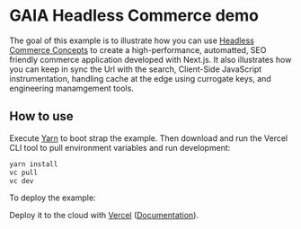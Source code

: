 # GAIA Headless Commerce demo

The goal of this example is to illustrate how you can use [Headless Commerce Concepts](https://docs.google.com/document/d/1EQMWpQiQlj6o5ihBY0w8GpxzrQmy5SKSnt7BAENIGKE/edit#) to create a high-performance, automatted, SEO friendly commerce application developed with Next.js. It also illustrates how you can keep in sync the Url with the search, Client-Side JavaScript instrumentation, handling cache at the edge using currogate keys, and engineering manamgement tools.

## How to use

Execute [Yarn](https://yarnpkg.com/lang/en/docs/cli/create/) to boot strap the example. Then download and run the Vercel CLI tool to pull environment variables and run development:

```bash
yarn install
vc pull
vc dev
```

To deploy the example:

Deploy it to the cloud with [Vercel](https://vercel.com/new?utm_source=github&utm_medium=readme&utm_campaign=next-example) ([Documentation](https://nextjs.org/docs/deployment)).
